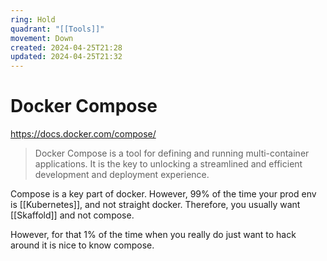 ```yaml
---
ring: Hold
quadrant: "[[Tools]]"
movement: Down
created: 2024-04-25T21:28
updated: 2024-04-25T21:32
---
```

# Docker Compose

https://docs.docker.com/compose/

> Docker Compose is a tool for defining and running multi-container applications. It is the key to unlocking a streamlined and efficient development and deployment experience.

Compose is a key part of docker.  However, 99% of the time your prod env is [[Kubernetes]], and not straight docker.  Therefore, you usually want [[Skaffold]] and not compose.

However, for that 1% of the time when you really do just want to hack around it is nice to know compose.
